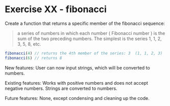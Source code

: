 # Exercise XX - fibonacci

Create a function that returns a specific member of the fibonacci sequence:

> a series of numbers in which each number ( Fibonacci number ) is the sum of the two preceding numbers. The simplest is the series 1, 1, 2, 3, 5, 8, etc.

```javascript
fibonacci(4) // returns the 4th member of the series: 3  (1, 1, 2, 3)
fibonacci(6) // returns 8
```

New features:
User can now input strings, which will be converted to numbers.

Existing features:
Works with positive numbers and does not accept negative numbers. Strings are converted to numbers.

Future features:
None, except condensing and cleaning up the code.
